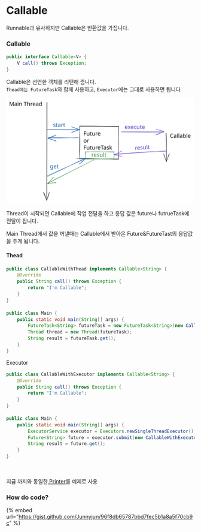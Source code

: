 # Callable

Runnable과 유사하지만 Callable은 반환값을 가집니다.

### Callable

```java
public interface Callable<V> {
    V call() throws Exception;
}
```

Callable은 선언한 객체를 리턴해 줍니다.\
`Thead에는 FutureTask`와 함께 사용하고, `Executor`에는 그대로 사용하면 됩니다

<img src="../../../.gitbook/assets/file.drawing.svg" alt="" class="gitbook-drawing">

Thread이 시작되면 Callable에 작업 전달을 하고 응답 값은 future나 futrueTask에 전달이 됩니다.

Main Thread에서 값을 꺼낼때는 Callable에서 받아온 Future\&FutureTast의 응답값을 주게 됩니다.

#### Thead

```java
public class CallableWithThead implements Callable<String> {
    @Override
    public String call() throws Exception {
        return "I'm Callable";
    }
}

public class Main {
    public static void main(String[] args) {
        FutureTask<String> futureTask = new FutureTask<String>(new CallableWithThead());
        Thread thread = new Thread(futureTask);
        String result = futureTask.get();
    }
}
```

Executor

```java
public class CallableWithExecutor implements Callable<String> {
    @Override
    public String call() throws Exception {
        return "I'm Callable";
    }
}

public class Main {
    public static void main(String[] args) {
        ExecutorService executor = Executors.newSingleThreadExecutor();
        Future<String> future = executor.submit(new CallableWithExecutor());
        String result = future.get();
    }
}
```



\
\
지금 까지와 동일한[ Printer](process.md#thread)를 예제로 사용

### How do code?

{% embed url="https://gist.github.com/Junnyjun/96f8db65787bbd7fec5b1a8a5f70cb9c" %}
